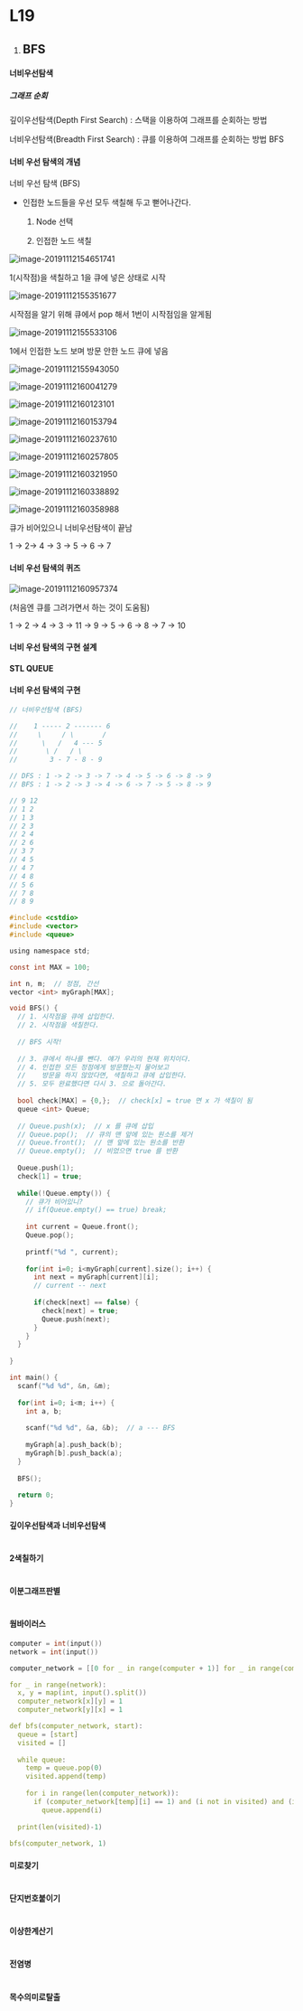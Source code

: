 # L19



1. ## BFS



#### 너비우선탐색

##### 그래프 순회

깊이우선탐색(Depth First Search) : 스택을 이용하여 그래프를 순회하는 방법

너비우선탐색(Breadth First Search) : 큐를 이용하여 그래프를 순회하는 방법 BFS



#### 너비 우선 탐색의 개념

너비 우선 탐색 (BFS)

* 인접한 노드들을 우선 모두 색칠해 두고 뻗어나간다.

  1) Node 선택

  2) 인접한 노드 색칠

![image-20191112154651741](./images/image-20191112154651741.png)

1(시작점)을 색칠하고 1을 큐에 넣은 상태로 시작

![image-20191112155351677](./images/image-20191112155351677.png)

시작점을 알기 위해 큐에서 pop 해서 1번이 시작점임을 알게됨

![image-20191112155533106](./images/image-20191112155533106.png)

1에서 인접한 노드 보며 방문 안한 노드 큐에 넣음

![image-20191112155943050](./images/image-20191112155943050.png)

![image-20191112160041279](./images/image-20191112160041279.png)

![image-20191112160123101](./images/image-20191112160123101.png)

![image-20191112160153794](./images/image-20191112160153794.png)

![image-20191112160237610](./images/image-20191112160237610.png)

![image-20191112160257805](./images/image-20191112160257805.png)

![image-20191112160321950](./images/image-20191112160321950.png)

![image-20191112160338892](./images/image-20191112160338892.png)

![image-20191112160358988](./images/image-20191112160358988.png)

큐가 비어있으니 너비우선탐색이 끝남

1 -> 2-> 4 -> 3 -> 5 -> 6 -> 7



#### 너비 우선 탐색의 퀴즈

![image-20191112160957374](./images/image-20191112160957374.png)

(처음엔 큐를 그려가면서 하는 것이 도움됨)

1 -> 2 -> 4 -> 3 -> 11 -> 9 -> 5 -> 6 -> 8 -> 7 -> 10



#### 너비 우선 탐색의 구현 설계

#### STL QUEUE

#### 너비 우선 탐색의 구현

```c
// 너비우선탐색 (BFS)

//    1 ----- 2 ------- 6
//     \     / \       /
//      \   /   4 --- 5
//       \ /   / \
//        3 - 7 - 8 - 9

// DFS : 1 -> 2 -> 3 -> 7 -> 4 -> 5 -> 6 -> 8 -> 9
// BFS : 1 -> 2 -> 3 -> 4 -> 6 -> 7 -> 5 -> 8 -> 9

// 9 12
// 1 2
// 1 3
// 2 3
// 2 4
// 2 6
// 3 7
// 4 5
// 4 7
// 4 8
// 5 6
// 7 8
// 8 9

#include <cstdio>
#include <vector>
#include <queue>

using namespace std;

const int MAX = 100;

int n, m;  // 정점, 간선
vector <int> myGraph[MAX];

void BFS() {
  // 1. 시작점을 큐에 삽입한다.
  // 2. 시작점을 색칠한다.
  
  // BFS 시작!
  
  // 3. 큐에서 하나를 뺀다. 얘가 우리의 현재 위치이다.
  // 4. 인접한 모든 정점에게 방문했는지 물어보고
  //    방문을 하지 않았다면, 색칠하고 큐에 삽입한다.
  // 5. 모두 완료했다면 다시 3. 으로 돌아간다.
  
  bool check[MAX] = {0,};  // check[x] = true 면 x 가 색칠이 됨
  queue <int> Queue;
  
  // Queue.push(x);  // x 를 큐에 삽입
  // Queue.pop();  // 큐의 맨 앞에 있는 원소를 제거
  // Queue.front();  // 맨 앞에 있는 원소를 반환
  // Queue.empty();  // 비었으면 true 를 반환
  
  Queue.push(1);
  check[1] = true;
  
  while(!Queue.empty()) {
    // 큐가 비어있니?
    // if(Queue.empty() == true) break;
    
    int current = Queue.front();
    Queue.pop();
    
    printf("%d ", current);
    
    for(int i=0; i<myGraph[current].size(); i++) {
      int next = myGraph[current][i];
      // current -- next
      
      if(check[next] == false) {
        check[next] = true;
        Queue.push(next);
      }
    }
  }
  
}

int main() {
  scanf("%d %d", &n, &m);
  
  for(int i=0; i<m; i++) {
    int a, b;
    
    scanf("%d %d", &a, &b);  // a --- BFS
    
    myGraph[a].push_back(b);
    myGraph[b].push_back(a);
  }
  
  BFS();
  
  return 0;
}
```





#### 깊이우선탐색과 너비우선탐색

```c

```



#### 2색칠하기

```c

```



#### 이분그래프판별

```c

```



#### 웜바이러스

```c
computer = int(input())
network = int(input())

computer_network = [[0 for _ in range(computer + 1)] for _ in range(computer + 1)]

for _ in range(network):
  x, y = map(int, input().split())
  computer_network[x][y] = 1
  computer_network[y][x] = 1

def bfs(computer_network, start):
  queue = [start]
  visited = []
  
  while queue:
    temp = queue.pop(0)
    visited.append(temp)
    
    for i in range(len(computer_network)):
      if (computer_network[temp][i] == 1) and (i not in visited) and (i not in queue):
        queue.append(i)
    
  print(len(visited)-1)
      
bfs(computer_network, 1)
```



#### 미로찾기

```c

```



#### 단지번호붙이기

```c

```



#### 이상한계산기

```c

```



#### 전염병

```c

```



#### 목수의미로탈출

```c

```

